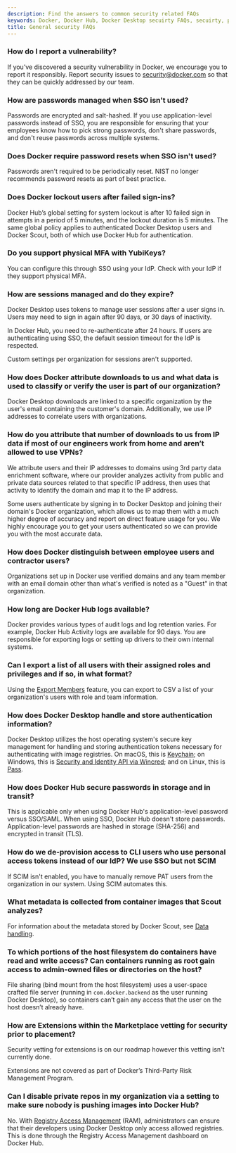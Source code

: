 ```yaml
---
description: Find the answers to common security related FAQs
keywords: Docker, Docker Hub, Docker Desktop secuirty FAQs, secuirty, platform, Docker Scout, admin, security
title: General security FAQs
---
```


### How do I report a vulnerability?

If you’ve discovered a security vulnerability in Docker, we encourage you to report it responsibly. Report security issues to security@docker.com so that they can be quickly addressed by our team.

### How are passwords managed when SSO isn't used? 

Passwords are encrypted and salt-hashed. If you use application-level passwords instead of SSO, you are responsible for ensuring that your employees know how to pick strong passwords, don't share passwords, and don't reuse passwords across multiple systems. 

### Does Docker require password resets when SSO isn't used? 

Passwords aren't required to be periodically reset. NIST no longer recommends password resets as part of best practice.

### Does Docker lockout users after failed sign-ins? 

Docker Hub’s global setting for system lockout is after 10 failed sign in attempts in a period of 5 minutes, and the lockout duration is 5 minutes. The same global policy applies to authenticated Docker Desktop users and Docker Scout, both of which use Docker Hub for authentication.

### Do you support physical MFA with YubiKeys? 

You can configure this through SSO using your IdP. Check with your IdP if they support physical MFA.

### How are sessions managed and do they expire?

Docker Desktop uses tokens to manage user sessions after a user signs in. Users may need to sign in again after 90 days, or 30 days of inactivity.

In Docker Hub, you need to re-authenticate after 24 hours. If users are authenticating using SSO, the default session timeout for the IdP is respected.

Custom settings per organization for sessions aren't supported.

### How does Docker attribute downloads to us and what data is used to classify or verify the user is part of our organization? 

Docker Desktop downloads are linked to a specific organization by the user's email containing the customer's domain. Additionally, we use IP addresses to correlate users with organizations.

### How do you attribute that number of downloads to us from IP data if most of our engineers work from home and aren’t allowed to use VPNs? 

We attribute users and their IP addresses to domains using 3rd party data enrichment software, where our provider analyzes activity from public and private data sources related to that specific IP address, then uses that activity to identify the domain and map it to the IP address.

Some users authenticate by signing in to Docker Desktop and joining their domain's Docker organization, which allows us to map them with a much higher degree of accuracy and report on direct feature usage for you. We highly encourage you to get your users authenticated so we can provide you with the most accurate data.

### How does Docker distinguish between employee users and contractor users? 

Organizations set up in Docker use verified domains and any team member with an email domain other than what's verified is noted as a "Guest" in that organization.

### How long are Docker Hub logs available? 

Docker provides various types of audit logs and log retention varies. For example, Docker Hub Activity logs are available for 90 days. You are responsible for exporting logs or setting up drivers to their own internal systems.  

### Can I export a list of all users with their assigned roles and privileges and if so, in what format?

Using the [Export Members](../../admin/organization/members.md#export-members) feature, you can export to CSV a list of your organization's users with role and team information. 

### How does Docker Desktop handle and store authentication information?

Docker Desktop utilizes the host operating system's secure key management for handling and storing authentication tokens necessary for authenticating with image registries. On macOS, this is [Keychain](https://support.apple.com/guide/security/keychain-data-protection-secb0694df1a/web); on Windows, this is [Security and Identity API via Wincred](https://learn.microsoft.com/en-us/windows/win32/api/wincred/); and on Linux, this is [Pass](https://www.passwordstore.org/). 

### How does Docker Hub secure passwords in storage and in transit? 

This is applicable only when using Docker Hub's application-level password versus SSO/SAML. When using SSO, Docker Hub doesn't store passwords. Application-level passwords are hashed in storage (SHA-256) and encrypted in transit (TLS).

### How do we de-provision access to CLI users who use personal access tokens instead of our IdP? We use SSO but not SCIM

If SCIM isn't enabled, you have to manually remove PAT users from the organization in our system. Using SCIM automates this.

### What metadata is collected from container images that Scout analyzes?

For information about the metadata stored by Docker Scout, see [Data handling](../../scout/data-handling.md).

### To which portions of the host filesystem do containers have read and write access? Can containers running as root gain access to admin-owned files or directories on the host? 

File sharing (bind mount from the host filesystem) uses a user-space crafted file server (running in `com.docker.backend` as the user running Docker Desktop), so containers can’t gain any access that the user on the host doesn’t already have.

### How are Extensions within the Marketplace vetting for security prior to placement? 

Security vetting for extensions is on our roadmap however this vetting isn't currently done. 

Extensions are not covered as part of Docker’s Third-Party Risk Management Program.

### Can I disable private repos in my organization via a setting to make sure nobody is pushing images into Docker Hub? 

No. With [Registry Access Management](../../security/for-admins/registry-access-management.md) (RAM), administrators can ensure that their developers using Docker Desktop only access allowed registries. This is done through the Registry Access Management dashboard on Docker Hub. 

